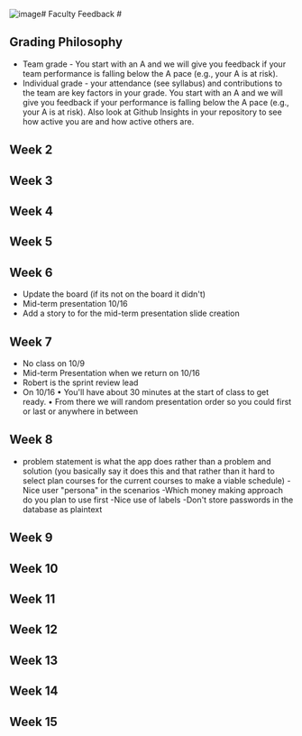 ![image](https://github.com/LMarcin12/IPRO-497-Group-D/assets/86471/888a7528-c5b7-45d1-bbeb-d676e8717ee2)# Faculty Feedback #

## Grading Philosophy ##
- Team grade - You start with an A and we will give you feedback if your team performance is falling below the A pace (e.g., your A is at risk).
- Individual grade - your attendance (see syllabus) and contributions to the team are key factors in your grade.  You start with an A and we will give you feedback if your performance is falling below the A pace (e.g., your A is at risk).  Also look at Github Insights in your repository to see how active you are and how active others are.

## Week 2 ##

## Week 3 ##

## Week 4 ##

## Week 5 ##

## Week 6 ##
- Update the board (if its not on the board it didn't)
- Mid-term presentation 10/16
- Add a story to for the mid-term presentation slide creation

## Week 7 ##
- No class on 10/9
- Mid-term Presentation when we return on 10/16
- Robert is the sprint review lead
- On 10/16 
	• You'll have about 30 minutes at the start of class to get ready.
	• From there we will random presentation order so you could first or last or anywhere in between

## Week 8 ##
 - problem statement is what the app does rather than a problem and solution (you basically say it does this and that rather than it hard to select plan courses for the current courses to make a viable schedule) 
-Nice user "persona" in the scenarios
-Which money making approach do you plan to use first
-Nice use of labels
-Don't store passwords in the database as plaintext

## Week 9 ##

## Week 10 ##

## Week 11 ##

## Week 12 ##

## Week 13 ##

## Week 14 ##

## Week 15 ##
